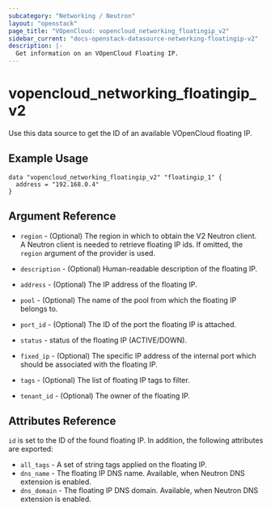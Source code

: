 ```yaml
---
subcategory: "Networking / Neutron"
layout: "openstack"
page_title: "VOpenCloud: vopencloud_networking_floatingip_v2"
sidebar_current: "docs-openstack-datasource-networking-floatingip-v2"
description: |-
  Get information on an VOpenCloud Floating IP.
---
```


# vopencloud\_networking\_floatingip\_v2

Use this data source to get the ID of an available VOpenCloud floating IP.

## Example Usage

```hcl
data "vopencloud_networking_floatingip_v2" "floatingip_1" {
  address = "192.168.0.4"
}
```

## Argument Reference

* `region` - (Optional) The region in which to obtain the V2 Neutron client.
  A Neutron client is needed to retrieve floating IP ids. If omitted, the
  `region` argument of the provider is used.

* `description` - (Optional) Human-readable description of the floating IP.

* `address` - (Optional) The IP address of the floating IP.

* `pool` - (Optional) The name of the pool from which the floating IP belongs to.

* `port_id` - (Optional) The ID of the port the floating IP is attached.

* `status` - status of the floating IP (ACTIVE/DOWN).

* `fixed_ip` - (Optional) The specific IP address of the internal port which should be associated with the floating IP.

* `tags` - (Optional) The list of floating IP tags to filter.

* `tenant_id` - (Optional) The owner of the floating IP.

## Attributes Reference

`id` is set to the ID of the found floating IP. In addition, the following attributes
are exported:

* `all_tags` - A set of string tags applied on the floating IP.
* `dns_name` - The floating IP DNS name. Available, when Neutron DNS extension
  is enabled.
* `dns_domain` - The floating IP DNS domain. Available, when Neutron DNS
  extension is enabled.
